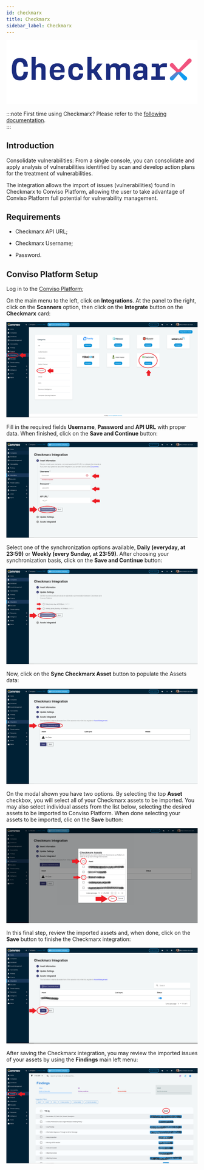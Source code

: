 ```yaml
---
id: checkmarx
title: Checkmarx
sidebar_label: Checkmarx
---
```


<div style={{textAlign: 'center'}}>

![img](../../static/img/checkmarx.png)

</div>

:::note
First time using Checkmarx? Please refer to the [following documentation](https://checkmarx.com/resource/documentation/).  
:::

## Introduction

Consolidate vulnerabilities: From a single console, you can consolidate and apply analysis of vulnerabilities identified by scan and develop action plans for the treatment of vulnerabilities.

The integration allows the import of issues (vulnerabilities) found in Checkmarx to Conviso Platform, allowing the user to take advantage of Conviso Platform full potential for vulnerability management.

## Requirements

- Checkmarx API URL;

- Checkmarx Username;

- Password.

## Conviso Platform Setup

Log in to the [Conviso Platform](https://app.convisoappsec.com);

On the main menu to the left, click on **Integrations**. At the panel to the right, click on the **Scanners** option, then click on the **Integrate** button on the **Checkmarx** card:

<div style={{textAlign: 'center'}}>

![img](../../static/img/checkmarx-img1.png)

</div>

Fill in the required fields **Username**, **Password** and **API URL** with proper data. When finished, click on the **Save and Continue** button:

<div style={{textAlign: 'center'}}>

![img](../../static/img/checkmarx-img2.png)

</div>

Select one of the synchronization options available, **Daily (everyday, at 23:59)** or **Weekly (every Sunday, at 23:59)**. After choosing your synchronization basis, click on the **Save and Continue** button:

<div style={{textAlign: 'center'}}>

![img](../../static/img/checkmarx-img3.png)

</div>

Now, click on the **Sync Checkmarx Asset** button to populate the Assets data:

<div style={{textAlign: 'center'}}>

![img](../../static/img/checkmarx-img4.png)

</div>

On the modal shown you have two options. By selecting the top **Asset** checkbox, you will select all of your Checkmarx assets to be imported. You may also select individual assets from the list below, selecting the desired assets to be imported to Conviso Platform. When done selecting your assets to be imported, clic on the **Save** button:

<div style={{textAlign: 'center'}}>

![img](../../static/img/checkmarx-img5.png)

</div>

In this final step, review the imported assets and, when done, click on the **Save** button to finishe the Checkmarx integration:

<div style={{textAlign: 'center'}}>

![img](../../static/img/checkmarx-img6.png)

</div>

After saving the Checkmarx integration, you may review the imported issues of your assets by using the **Findings** main left menu:

<div style={{textAlign: 'center'}}>

![img](../../static/img/checkmarx-img7.png)

</div>